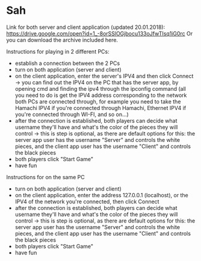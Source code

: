 # Sah
Link for both server and client application (updated 20.01.2018): https://drive.google.com/open?id=1_-8orSSlOGjbocu133oJfwTIsq1iG0rc
Or you can download the archive included here.

Instructions for playing in 2 different PCs:
  - establish a connection between the 2 PCs
  - turn on both application (server and client)
  - on the client application, enter the server's IPV4 and then click Connect
    -> you can find out the IPV4 on the PC that has the server app, by opening cmd and finding the ipv4 through the ipconfig command (all you need to do is get the IPV4 address corresponding to the network both PCs are connected through, for example you need to take the Hamachi IPV4 if you're connected through Hamachi, Ethernet IPV4 if you're connected through WI-FI, and so on...)
  - after the connection is established, both players can decide what username they'll have and what's the color of the pieces they will control
    -> this is step is optional, as there are default options for this: the server app user has the username "Server" and controls the white pieces, and the client app user has the username "Client" and controls the black pieces
  - both players click "Start Game"
  - have fun
  
  Instructions for on the same PC
  - turn on both application (server and client)
  - on the client application, enter the address 127.0.0.1 (localhost), or the IPV4 of the network you're connected, then click Connect
  - after the connection is established, both players can decide what username they'll have and what's the color of the pieces they will control
    -> this is step is optional, as there are default options for this: the server app user has the username "Server" and controls the white pieces, and the client app user has the username "Client" and controls the black pieces
  - both players click "Start Game"
  - have fun
